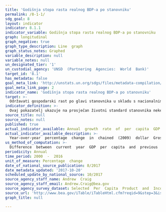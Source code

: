 ```yaml
---
title: 'Godišnja stopa rasta realnog BDP-a po stanovniku'
permalink: /8-1-1/
sdg_goal: 8
layout: indicator
indicator: 8.1.1
indicator_variable: Godišnja stopa rasta realnog BDP-a po stanovniku
graph: longitudinal
graph_negative: true
graph_type_description: Line  graph
graph_status_notes: Graphed
variable_description: null
variable_notes: null
un_designated_tier: '1'
un_custodial_agency: 'UNSD  (Partnering  Agencies:  World  Bank)'
target_id: '8.1'
has_metadata: false
goal_meta_link: 'http://unstats.un.org/sdgs/files/metadata-compilation/Metadata-Goal-8.pdf'
goal_meta_link_page: 2
indicator_name: 'Godišnja stopa rasta realnog BDP-a po stanovniku'
target: >-
  Održavati gospodarski rast po glavi stanovnika u skladu s nacionalnim okolnostima i, posebno, najmanje 7 posto rasta bruto domaćeg proizvoda godišnje u najmanje razvijenim zemljama.
indicator_definition: >-
  Ovaj pokazatelj ukazuje na prosječan životni standard stanovnika neke zemlje ili područja, a izračunava se stavljajući u omjer bruto domaći proizvod (BDP) u stalnim cijenama prethodne godine i broj stanovnika. 
source_title: null
source_notes: null
published: true
actual_indicator_available: Annual  growth  rate  of  per  capita  GDP  in  chained  2009  dollars
actual_indicator_available_description: >-
  Year-over-year  percentage  change  in  chained  (2009)  dollar  Gross  Domestic  Product  per  capita
us_method_of_computation: >-
  Difference  between  current  year  GDP  per  capita  and  previous  year  GDP  per  capita  divided  by  previous  year  GDP  per  capita
periodicity: Annual
time_period: 2000  -  2016
unit_of_measure: Percentage  change
date_of_national_source_publication: 8/2017
date_metadata_updated: '2017-10-20'
scheduled_update_by_national_source: 10/2017
source_agency_staff_name: Andrew  Craig
source_agency_staff_email: Andrew.Craig@bea.gov
source_agency_survey_dataset: Selected  Per  Capita  Product  and  Income  Series  in  Current  and  Chained  Dollars
source_url: 'http://www.bea.gov/iTable/iTableHtml.cfm?reqid=9&step=3&isuri=1&903=264'
graph_title: null

---
```

